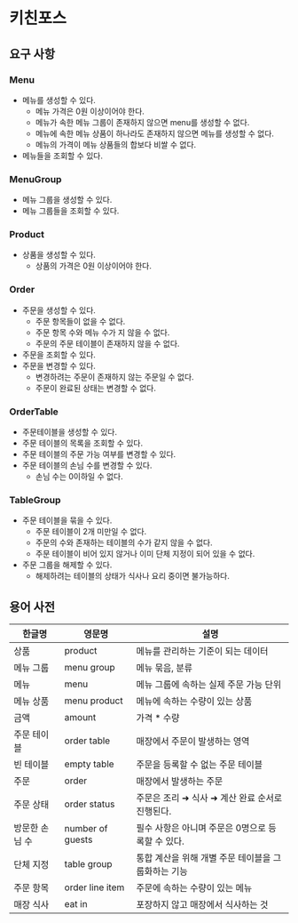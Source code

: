 # 키친포스

## 요구 사항
### Menu
- 메뉴를 생성할 수 있다.
  - 메뉴 가격은 0원 이상이어야 한다.
  - 메뉴가 속한 메뉴 그룹이 존재하지 않으면 menu를 생성할 수 없다.
  - 메뉴에 속한 메뉴 상품이 하나라도 존재하지 않으면 메뉴를 생성할 수 없다.
  - 메뉴의 가격이 메뉴 상품들의 합보다 비쌀 수 없다.
- 메뉴들을 조회할 수 있다.

### MenuGroup
- 메뉴 그룹을 생성할 수 있다.
- 메뉴 그룹들을 조회할 수 있다.

### Product
- 상품을 생성할 수 있다.
  - 상품의 가격은 0원 이상이어야 한다.

### Order
- 주문을 생성할 수 있다.
  - 주문 항목들이 없을 수 없다.
  - 주문 항목 수와 메뉴 수가 지 않을 수 없다.
  - 주문의 주문 테이블이 존재하지 않을 수 없다.
- 주문을 조회할 수 있다.
- 주문을 변경할 수 있다.
  - 변경하려는 주문이 존재하지 않는 주문일 수 없다.
  - 주문이 완료된 상태는 변경할 수 없다.

### OrderTable
- 주문테이블을 생성할 수 있다.
- 주문 테이블의 목록을 조회할 수 있다.
- 주문 테이블의 주문 가능 여부를 변경할 수 있다.
- 주문 테이블의 손님 수를 변경할 수 있다.
  - 손님 수는 0이하일 수 없다.

### TableGroup
- 주문 테이블을 묶을 수 있다.
  - 주문 테이블이 2개 미만일 수 없다.
  - 주문의 수와 존재하는 테이블의 수가 같지 않을 수 없다.
  - 주문 테이블이 비어 있지 않거나 이미 단체 지정이 되어 있을 수 없다.
- 주문 그룹을 해제할 수 있다.
  - 해제하려는 테이블의 상태가 식사나 요리 중이면 불가능하다.

## 용어 사전

| 한글명 | 영문명 | 설명 |
| --- | --- | --- |
| 상품 | product | 메뉴를 관리하는 기준이 되는 데이터 |
| 메뉴 그룹 | menu group | 메뉴 묶음, 분류 |
| 메뉴 | menu | 메뉴 그룹에 속하는 실제 주문 가능 단위 |
| 메뉴 상품 | menu product | 메뉴에 속하는 수량이 있는 상품 |
| 금액 | amount | 가격 * 수량 |
| 주문 테이블 | order table | 매장에서 주문이 발생하는 영역 |
| 빈 테이블 | empty table | 주문을 등록할 수 없는 주문 테이블 |
| 주문 | order | 매장에서 발생하는 주문 |
| 주문 상태 | order status | 주문은 조리 ➜ 식사 ➜ 계산 완료 순서로 진행된다. |
| 방문한 손님 수 | number of guests | 필수 사항은 아니며 주문은 0명으로 등록할 수 있다. |
| 단체 지정 | table group | 통합 계산을 위해 개별 주문 테이블을 그룹화하는 기능 |
| 주문 항목 | order line item | 주문에 속하는 수량이 있는 메뉴 |
| 매장 식사 | eat in | 포장하지 않고 매장에서 식사하는 것 |
